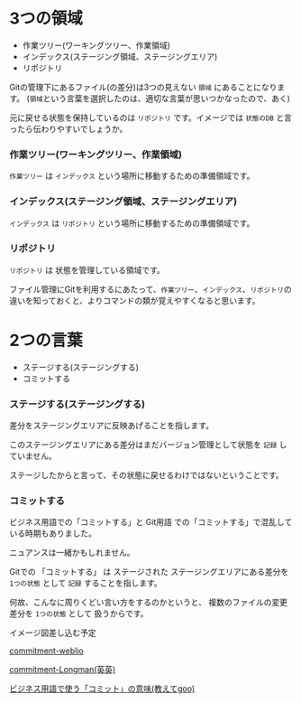 # 3つの領域
 * 作業ツリー(ワーキングツリー、作業領域)
 * インデックス(ステージング領域、ステージングエリア)
 * リポジトリ

Gitの管理下にあるファイル(の差分)は3つの見えない `領域` にあることになります。
(`領域`という言葉を選択したのは、適切な言葉が思いつかなったので、あく)

元に戻せる状態を保持しているのは `リポジトリ` です。イメージでは `状態のDB` と言ったら伝わりやすいでしょうか。

### 作業ツリー(ワーキングツリー、作業領域)
`作業ツリー` は `インデックス` という場所に移動するための準備領域です。

### インデックス(ステージング領域、ステージングエリア)
`インデックス` は `リポジトリ` という場所に移動するための準備領域です。

### リポジトリ
`リポジトリ` は 状態を管理している領域です。

ファイル管理にGitを利用するにあたって、`作業ツリー`、`インデックス`、`リポジトリ`の違いを知っておくと、よりコマンドの類が覚えやすくなると思います。


# 2つの言葉
 * ステージする(ステージングする)
 * コミットする

### ステージする(ステージングする)
差分をステージングエリアに反映あげることを指します。

このステージングエリアにある差分はまだバージョン管理として状態を `記録` していません。

ステージしたからと言って、その状態に戻せるわけではないということです。

### コミットする
ビジネス用語での「コミットする」と Git用語 での「コミットする」で混乱している時期もありました。

ニュアンスは一緒かもしれません。

Gitでの 「コミットする」 は ステージされた ステージングエリアにある差分を `1つの状態` として `記録` することを指します。

何故、こんなに周りくどい言い方をするのかというと、 複数のファイルの変更差分を `1つの状態` として 扱うからです。

イメージ図差し込む予定

[commitment-weblio](http://ejje.weblio.jp/content/commitment)

[commitment-Longman(英英)](http://www.ldoceonline.com/dictionary/commitment)

[ビジネス用語で使う「コミット」の意味(教えてgoo)](http://oshiete.goo.ne.jp/qa/2895634.html)


